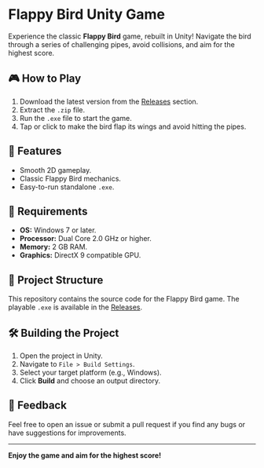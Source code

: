 # Flappy Bird Unity Game

Experience the classic **Flappy Bird** game, rebuilt in Unity! Navigate the bird through a series of challenging pipes, avoid collisions, and aim for the highest score.

## 🎮 How to Play
1. Download the latest version from the [Releases](https://github.com/Ajay-Krishna00/Flappy-Bird-Unity/releases) section.
2. Extract the `.zip` file.
3. Run the `.exe` file to start the game.
4. Tap or click to make the bird flap its wings and avoid hitting the pipes.

## 🌟 Features
- Smooth 2D gameplay.
- Classic Flappy Bird mechanics.
- Easy-to-run standalone `.exe`.

## 🚀 Requirements
- **OS:** Windows 7 or later.
- **Processor:** Dual Core 2.0 GHz or higher.
- **Memory:** 2 GB RAM.
- **Graphics:** DirectX 9 compatible GPU.

## 📂 Project Structure
This repository contains the source code for the Flappy Bird game. The playable `.exe` is available in the [Releases](https://github.com/Ajay-Krishna00/Flappy-Bird-Unity/releases).

## 🛠️ Building the Project
1. Open the project in Unity.
2. Navigate to `File > Build Settings`.
3. Select your target platform (e.g., Windows).
4. Click **Build** and choose an output directory.

## 📢 Feedback
Feel free to open an issue or submit a pull request if you find any bugs or have suggestions for improvements.

---

**Enjoy the game and aim for the highest score!**
